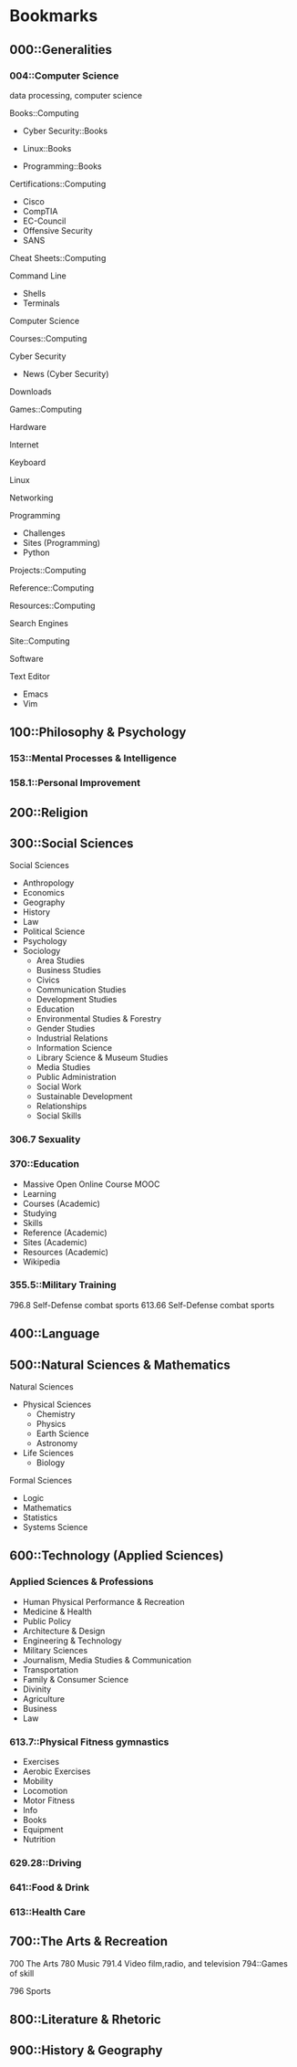 # Bookmarks

## 000::Generalities
<!--ID: 1639528997549-->


### 004::Computer Science
<!--ID: 1639528997571-->


data processing, computer science

Books::Computing
<!--ID: 1639528997593-->

- Cyber Security::Books
<!--ID: 1639528997614-->

- Linux::Books
<!--ID: 1639528997637-->

- Programming::Books
<!--ID: 1639528997660-->


Certifications::Computing
<!--ID: 1639528997682-->

- Cisco
- CompTIA
- EC-Council
- Offensive Security
- SANS

Cheat Sheets::Computing
<!--ID: 1639528997704-->


Command Line
- Shells
- Terminals

Computer Science

Courses::Computing
<!--ID: 1639528997727-->


Cyber Security
- News (Cyber Security)

Downloads

Games::Computing
<!--ID: 1639528997749-->


Hardware

Internet

Keyboard

Linux

Networking

Programming
- Challenges
- Sites (Programming)
- Python

Projects::Computing
<!--ID: 1639528997771-->


Reference::Computing
<!--ID: 1639528997793-->


Resources::Computing
<!--ID: 1639528997815-->


Search Engines

Site::Computing
<!--ID: 1639528997837-->


Software

Text Editor
- Emacs
- Vim

## 100::Philosophy & Psychology
<!--ID: 1639528997859-->


### 153::Mental Processes & Intelligence
<!--ID: 1639528997881-->


### 158.1::Personal Improvement
<!--ID: 1639528997902-->


## 200::Religion
<!--ID: 1639528997925-->


## 300::Social Sciences
<!--ID: 1639528997946-->


Social Sciences

- Anthropology
- Economics
- Geography
- History
- Law
- Political Science
- Psychology
- Sociology
  - Area Studies
  - Business Studies
  - Civics
  - Communication Studies
  - Development Studies
  - Education
  - Environmental Studies & Forestry
  - Gender Studies
  - Industrial Relations
  - Information Science
  - Library Science & Museum Studies
  - Media Studies
  - Public Administration
  - Social Work
  - Sustainable Development
  - Relationships
  - Social Skills

### 306.7 Sexuality

### 370::Education
<!--ID: 1639528997967-->


- Massive Open Online Course MOOC
- Learning
- Courses (Academic)
- Studying
- Skills
- Reference (Academic)
- Sites (Academic)
- Resources (Academic)
- Wikipedia

### 355.5::Military Training
<!--ID: 1639528997989-->


796.8 Self-Defense combat sports
613.66 Self-Defense combat sports

## 400::Language
<!--ID: 1639528998011-->


## 500::Natural Sciences & Mathematics
<!--ID: 1639528998032-->


Natural Sciences

- Physical Sciences
  - Chemistry
  - Physics
  - Earth Science
  - Astronomy
- Life Sciences
  - Biology

Formal Sciences

- Logic
- Mathematics
- Statistics
- Systems Science

## 600::Technology (Applied Sciences)
<!--ID: 1639528998054-->


### Applied Sciences & Professions

  - Human Physical Performance & Recreation
  - Medicine & Health
  - Public Policy
  - Architecture & Design
  - Engineering & Technology
  - Military Sciences
  - Journalism, Media Studies & Communication
  - Transportation
  - Family & Consumer Science
  - Divinity
  - Agriculture
  - Business
  - Law

### 613.7::Physical Fitness gymnastics
<!--ID: 1639528998076-->

  - Exercises
  - Aerobic Exercises
  - Mobility
  - Locomotion
  - Motor Fitness
  - Info
  - Books
  - Equipment
  - Nutrition

### 629.28::Driving
<!--ID: 1639528998097-->


### 641::Food & Drink
<!--ID: 1639528998120-->


### 613::Health Care
<!--ID: 1639528998135-->


## 700::The Arts & Recreation
<!--ID: 1639528998162-->


700 The Arts
780 Music
791.4 Video film,radio, and television
794::Games of skill
<!--ID: 1639528998184-->

796 Sports

## 800::Literature & Rhetoric
<!--ID: 1639528998205-->


## 900::History & Geography
<!--ID: 1639528998227-->


